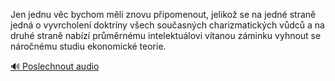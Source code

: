 
Jen jednu věc bychom měli znovu připomenout, jelikož se na jedné straně jedná o vyvrcholení doktríny všech současných charizmatických vůdců a na druhé straně nabízí průměrnému intelektuálovi vítanou záminku vyhnout se náročnému studiu ekonomické teorie.

[🔊 Poslechnout audio](/data/7-paragraphs/audio/chapter_169/para_010-Jen-jednu-vc-bychom-mli-znovu-pipomenout-jelik.mp3)
